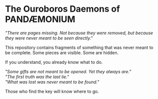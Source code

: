 # The Ouroboros Daemons of PANDÆMONIUM

_"There are pages missing. Not because they were removed, but because they were never meant to be seen directly."_

This repository contains fragments of something that was never meant to be complete. Some pieces are visible. Some are hidden. 

If you understand, you already know what to do.

_"Some gifts are not meant to be opened. Yet they always are."_  
_"The first truth was the last lie."_  
_"What was lost was never meant to be found."_

Those who find the key will know where to go.
